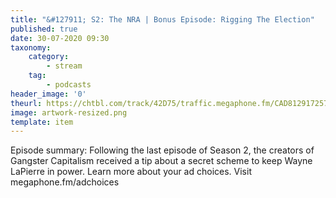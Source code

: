 ```yaml
---
title: "&#127911; S2: The NRA | Bonus Episode: Rigging The Election"
published: true
date: 30-07-2020 09:30
taxonomy:
    category:
        - stream
    tag:
        - podcasts
header_image: '0'
theurl: https://chtbl.com/track/42D75/traffic.megaphone.fm/CAD8129172575.mp3
image: artwork-resized.png
template: item
--- 
```

Episode summary: Following the last episode of Season 2, the creators of Gangster Capitalism received a tip about a secret scheme to keep Wayne LaPierre in power. Learn more about your ad choices. Visit megaphone.fm/adchoices
